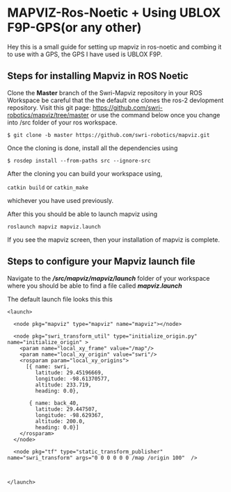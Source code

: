 # MAPVIZ-Ros-Noetic + Using UBLOX F9P-GPS(or any other)

Hey this is a small guide for setting up mapviz in ros-noetic and combing it to use with a GPS, the GPS I have used is UBLOX F9P.

## Steps for installing Mapviz in ROS Noetic

Clone the **Master** branch of the Swri-Mapviz repository in your ROS Workspace be careful that the the default one clones the ros-2 devlopment repository.
Visit this git page: https://github.com/swri-robotics/mapviz/tree/master or use the command below once you change into /src folder of your ros workspace.

`$ git clone -b master https://github.com/swri-robotics/mapviz.git`

Once the cloning is done, install all the dependencies using 

`$ rosdep install --from-paths src --ignore-src`

After the cloning you can build your workspace using,

`catkin build` or `catkin_make`

 whichever you have used previously.

 After this you should be able to launch mapviz using 

 `roslaunch mapviz mapviz.launch`

 If you see the mapviz screen, then your installation of mapviz is complete.

 ## Steps to configure your Mapviz launch file

 Navigate to the ***/src/mapviz/mapviz/launch*** folder of your workspace where you should be able to find a file called ***mapviz.launch***

The default launch file looks this this 
```
<launch>

  <node pkg="mapviz" type="mapviz" name="mapviz"></node>

  <node pkg="swri_transform_util" type="initialize_origin.py" name="initialize_origin" >
    <param name="local_xy_frame" value="/map"/>
    <param name="local_xy_origin" value="swri"/>
    <rosparam param="local_xy_origins">
      [{ name: swri,
         latitude: 29.45196669,
         longitude: -98.61370577,
         altitude: 233.719,
         heading: 0.0},
         
       { name: back_40,
         latitude: 29.447507,
         longitude: -98.629367,
         altitude: 200.0,
         heading: 0.0}]
    </rosparam>
  </node>

  <node pkg="tf" type="static_transform_publisher" name="swri_transform" args="0 0 0 0 0 0 /map /origin 100"  />



</launch>
```



 

 
